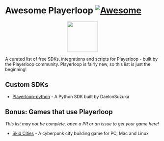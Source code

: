 # Awesome Playerloop [![Awesome](https://awesome.re/badge.svg)](https://awesome.re)

<p align="center">
  <a href="https://playerloop.io" target="_blank" align="center">
    <img src="https://avatars.githubusercontent.com/u/97310002?s=200&v=4" width="100">
  </a>
  <br />
</p>

A curated list of free SDKs, integrations and scripts for Playerloop - built by the Playerloop community. Playerloop is fairly new, so this list is just the beginning!

## Custom SDKs

- [Playerloop-python](https://github.com/DaelonSuzuka/playerloop-python) - A Python SDK built by DaelonSuzuka

## Bonus: Games that use Playerloop
*This list may not be complete, open a PR or an issue to get your game here!*

- [Skid Cities](https://store.steampowered.com/app/1242630/Skid_Cities/) - A cyberpunk city building game for PC, Mac and Linux
